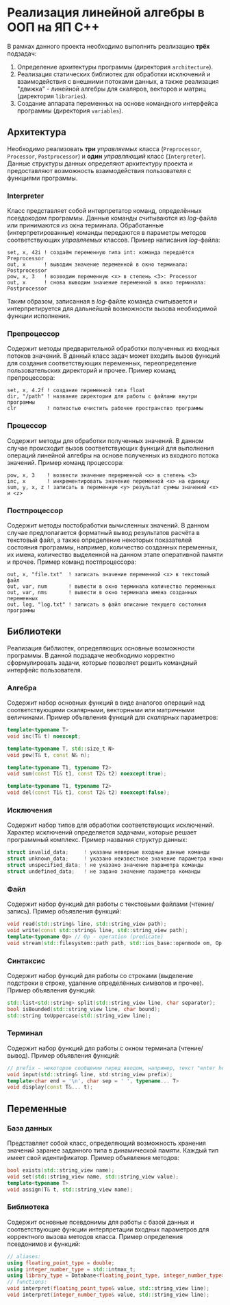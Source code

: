 # Реализация линейной алгебры в ООП на ЯП С++

В рамках данного проекта необходимо выполнить реализацию **трёх** подзадач:

1. Определение архитектуры программы (директория `architecture`).
2. Реализация статических библиотек для обработки исключений и взаимодействия с
   внешними потоками данных, а также реализация "движка" - линейной алгебры для
   скаляров, векторов и матриц (директория `libraries`).
3. Создание аппарата переменных на основе командного интерфейса программы
   (директория `variables`).

## Архитектура

Необходимо реализовать **три** *управляемых* класса (`Preprocessor`,
`Processor`, `Postprocessor`) и **один** *управляющий* класс (`Interpreter`).
Данные структуры данных определяют архитектуру проекта и предоставляют
возможность взаимодействия пользователя с функциями программы.

### Interpreter

Класс представляет собой интерпретатор команд, определённых псевдокодом
программы. Данные команды считываются из *log*-файла или принимаются из окна
терминала. Обработанные (интерпретированные) команды передаются в параметры
методов соответствующих *управляемых* классов. Пример написания *log*-файла:

```
set, x, 42i ! создаём переменную типа int: команда передаётся Preprocessor
out, x      ! выводим значение переменной в окно терминала: Postprocessor
pow, x, 3   ! возводим переменную <x> в степень <3>: Processor
out, x      ! снова выводим значение переменной в окно терминала: Postprocessor
```

Таким образом, записанная в *log*-файле команда считывается и интерпретируется
для дальнейшей возможности вызова необходимой функции исполнения.

### Препроцессор

Содержит методы предварительной обработки полученных из входных потоков
значений. В данный класс задач может входить вызов функций для создания
соответствующих переменных, переопределение пользовательских директорий и
прочее. Пример команд препроцессора:

```
set, x, 4.2f ! создание переменной типа float
dir, "/path" ! название директории для работы с файлами внутри программы
clr          ! полностью очистить рабочее пространство программы
```

### Процессор

Содержит методы для обработки полученных значений. В данном случае происходит
вызов соответствующих функций для выполнения операций линейной алгебры на основе
полученных из входного потока значений. Пример команд процессора:

```
pow, x, 3    ! возвести значение перерменной <x> в степень <3>
inc, x       ! инкрементировать значение переменной <x> на единицу
sum, y, x, z ! записать в переменную <y> результат суммы значений <x> и <z>
```

### Постпроцессор

Содержит методы постобработки вычисленных значений. В данном случае
предполагается форматный вывод результатов расчёта в текстовый файл, а также
определение некоторых показателей состояния программы, например, количество
созданных переменных, их имена, количество выделенной на данном этапе
оперативной памяти и прочее. Пример команд постпроцессора:

```
out, x, "file.txt"  ! записать значение переменной <x> в текстовый файл
out, var, num       ! вывести в окно терминала количество переменных
out, var, nms       ! вывести в окно терминала имена созданных переменных
out, log, "log.txt" ! записать в файл описание текущего состояния программы
```

## Библиотеки

Реализация библиотек, определяющих основные возможности программы. В данной
подзадаче необходимо корректно сформулировать задачи, которые позволяет решить
командный интерфейс пользователя.

### Алгебра

Содержит набор основных функций в виде аналогов операций над соответствующими
скалярными, векторными или матричными величинами. Пример объявления функций для
*скалярных* параметров:

```cpp
template<typename T>
void inc(T& t) noexcept;

template<typename T, std::size_t N>
void pow(T& t, const N& n);

template<typename T1, typename T2>
void sum(const T1& t1, const T2& t2) noexcept(true);

template<typename T1, typename T2>
void del(const T1& t1, const T2& t2) noexcept(false);
```

### Исключения

Содержит набор типов для обработки соответствующих исключений. Характер
исключений определяется задачами, которые решает программный комплекс. Пример
названия структур данных:

```cpp
struct invalid_data;     ! указаны неверные входные данные команды
struct unknown_data;     ! указано неизвестное значение параметра команды
struct unspecified_data; ! не указано значение параметра команды
struct undefined_data;   ! не задано значение параметра команды
```

### Файл

Содержит набор функций для работы с текстовыми файлами (чтение/запись). Пример
объявления функций:

```cpp
void read(std::string& line, std::string_view path);
void write(const std::string& line, std::string_view path);
template<typename Op> // Op - operation (predicate)
void stream(std::filesystem::path path, std::ios_base::openmode om, Op op);
```

### Синтаксис

Содержит набор функций для работы со строками (выделение подстроки в строке,
удаление определённых символов и прочее). Пример объявления функций:

```cpp
std::list<std::string> split(std::string_view line, char separator);
bool isBounded(std::string_view line, char bound);
std::string toUppercase(std::string_view line);
```

### Терминал

Содержит набор функций для работы с окном терминала (чтение/вывод). Пример
объявления функций:

```cpp
// prefix - некоторое сообщение перед вводом, например, текст "enter here >> "
void input(std::string& line, std:string_view prefix);
template<char end = '\n', char sep = ' ', typename... T>
void display(const T&... t);
```

## Переменные

### База данных

Представляет собой класс, определяющий возможность хранения значений заранее
заданного типа в динамической памяти. Каждый тип имеет свой идентификатор.
Пример объявления методов:

```cpp
bool exists(std::string_view name);
void set(std::string_view name, std::string_view value);
template<typename T>
void assign(T& t, std::string_view name);
```

### Библиотека

Содержит основные псевдонимы для работы с базой данных и соответствующие функции
интерпретации входных параметров для корректного вызова методов класса. Пример
определения псевдонимов и функций:

```cpp
// aliases:
using floating_point_type = double;
using integer_number_type = std::intmax_t;
using library_type = Database<floating_point_type, integer_number_type>;
// functions:
void interpret(floating_point_type& value, std::string_view line);
void interpret(integer_number_type& value, std::string_view line);
```
